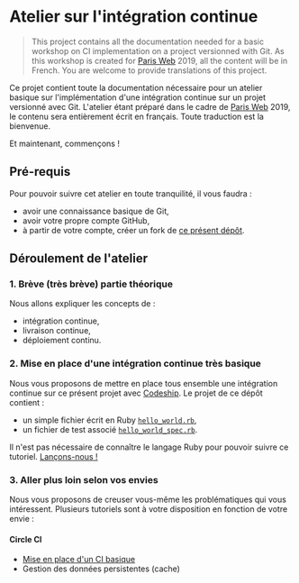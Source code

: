 # Atelier sur l'intégration continue

> This project contains all the documentation needed for a basic workshop on CI
implementation on a project versionned with Git. As this workshop is created for
[Paris Web](https://www.paris-web.fr/) 2019, all the content will be in French.
You are welcome to provide translations of this project.

Ce projet contient toute la documentation nécessaire pour un atelier basique sur
l'implémentation d'une intégration continue sur un projet versionné avec Git.
L'atelier étant préparé dans le cadre de [Paris Web](https://www.paris-web.fr/)
2019, le contenu sera entièrement écrit en français. Toute traduction est la
bienvenue.

Et maintenant, commençons !

## Pré-requis

Pour pouvoir suivre cet atelier en toute tranquilité, il vous faudra :
- avoir une connaissance basique de Git,
- avoir votre propre compte GitHub,
- à partir de votre compte, créer un fork de [ce présent
  dépôt](https://github.com/Ynote/workshop-ci).

## Déroulement de l'atelier

### 1. Brève (très brève) partie théorique

Nous allons expliquer les concepts de :
- intégration continue,
- livraison continue,
- déploiement continu.

### 2. Mise en place d'une intégration continue très basique

Nous vous proposons de mettre en place tous ensemble une intégration continue sur
ce présent projet avec [Codeship](https://codeship.com/). Le projet de ce dépôt
contient :
- un simple fichier écrit en Ruby
  [`hello_world.rb`](https://github.com/Ynote/workshop-ci/blob/master/hello_world.rb),
- un fichier de test associé
  [`hello_world_spec.rb`](https://github.com/Ynote/workshop-ci/blob/master/hello_world_spec.rb).

Il n'est pas nécessaire de connaître le langage Ruby pour pouvoir suivre ce
tutoriel. [Lançons-nous !](/docs/codeship/basic-ci_FR.md)

### 3. Aller plus loin selon vos envies

Nous vous proposons de creuser vous-même les problématiques qui vous
intéressent. Plusieurs tutoriels sont à votre disposition en fonction de votre
envie :

#### Circle CI
- [Mise en place d'un CI basique](https://github.com/Ynote/workshop-ci/blob/master/docs/circle-ci/basic-ci_FR.md)
- Gestion des données persistentes (cache)
